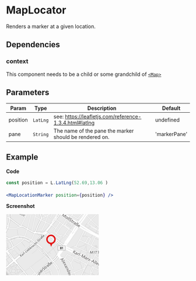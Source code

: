 # MapLocator

Renders a marker at a given location.
## Dependencies

### context

This component needs to be a child or some grandchild of [`<Map>`](https://react-leaflet.js.org/docs/en/components.html#map)

## Parameters

| Param    | Type     | Description                                            | Default      |
| ---      | ---      | ---                                                    | ---          |
| position | `LatLng` | see: https://leafletjs.com/reference-1.3.4.html#latlng | undefined    |
| pane     | `String` | The name of the pane the marker should be rendered on. | 'markerPane' |


## Example

**Code**

```jsx
const position = L.LatLng(52.69,13.06 )

<MapLocationMarker position={position} />
```

**Screenshot**

![](./example.png)
